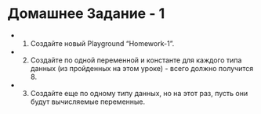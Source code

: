 # Домашнее Задание - 1
- 1. Создайте новый Playground “Homework-1”.
- 2. Создайте по одной переменной и константе для каждого типа данных (из пройденных на этом уроке) - всего должно получится 8.
- 3. Создайте еще по одному типу данных, но на этот раз, пусть они будут вычисляемые переменные.

